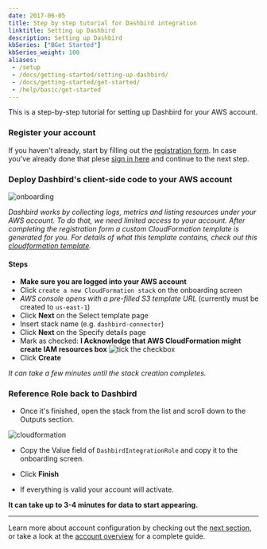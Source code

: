```yaml
---
date: 2017-06-05
title: Step by step tutorial for Dashbird integration
linktitle: Setting up Dashbird
description: Setting up Dashbird
kbSeries: ["BGet Started"]
kbSeries_weight: 100
aliases:
 - /setup
 - /docs/getting-started/setting-up-dashbird/
 - /docs/getting-started/get-started/
 - /help/basic/get-started
---
```



This is a step-by-step tutorial for setting up Dashbird for your AWS account.

### Register your account

If you haven't already, start by filling out the [registration form](/register). In case you've already done that plese <a href='https://app.dashbird.io/auth/login' target='_blank'>sign in here</a> and continue to the next step.

### Deploy Dashbird's client-side code to your AWS account

![onboarding](/images/docs/onboarding.png)

*Dashbird works by collecting logs, metrics and listing resources under your AWS account. To do that, we need limited access to your account. After completing the registration form a custom CloudFormation template is generated for you. For details of what this template contains, check out this <a href='https://s3.amazonaws.com/dashbird-cf/cloudformation.yml' target='_blank'>cloudformation template</a>.*


#### Steps

- **Make sure you are logged into your AWS account**
- Click `create a new CloudFormation stack` on the onboarding screen
- *AWS console opens with a pre-filled S3 template URL* (currently must be created to `us-east-1`)
- Click **Next** on the Select template page
- Insert stack name (e.g. `dashbird-connector`)
- Click **Next** on the Specify details page
- Mark as checked: **I Acknowledge that AWS CloudFormation might create IAM resources box**
![tick the checkbox](/images/docs/checkbox.png)
- Click **Create**

*It can take a few minutes until the stack creation completes.*

### Reference Role back to Dashbird

- Once it's finished, open the stack from the list and scroll down to the Outputs section.

![cloudformation](/images/docs/cloudformation.png)

- Copy the Value field of `DashbirdIntegrationRole` and copy it to the onboarding screen.


- Click **Finish**
- If everything is valid your account will activate.


**It can take up to 3-4 minutes for data to start appearing.**

---
Learn more about account configuration by checking out the [next section](/docs/get-started/setting-up-your-account/), or take a look at the [account overview](/docs/account-settings/overview/) for a complete guide.
